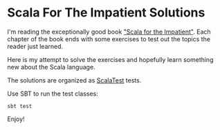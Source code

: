 Scala For The Impatient Solutions
=================================

I'm reading the exceptionally good book ["Scala for the Impatient"](http://www.amazon.com/Scala-Impatient-Cay-S-Horstmann/dp/0321774094).
Each chapter of the book ends with some exercises to test out the topics the reader just learned.

Here is my attempt to solve the exercises and hopefully learn something new about the Scala language.

The solutions are organized as [ScalaTest](http://www.scalatest.org/) tests.

Use SBT to run the test classes:

``sbt test``

Enjoy!